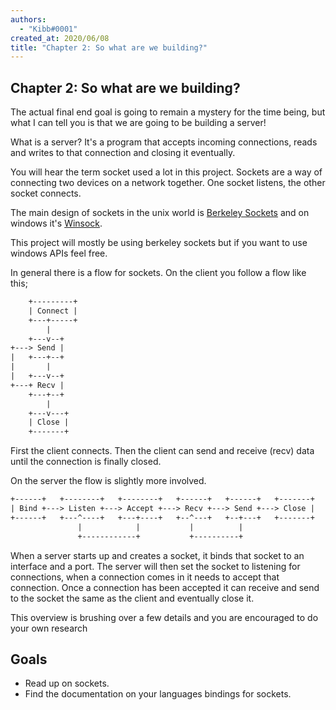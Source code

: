 ```yaml
---
authors:
  - "Kibb#0001"
created_at: 2020/06/08
title: "Chapter 2: So what are we building?"
---
```


## Chapter 2: So what are we building?

The actual final end goal is going to remain a mystery for the time being, but what I can tell you is that we are going
to be building a server!

What is a server? It's a program that accepts incoming connections, reads and writes to that connection and closing
it eventually.

You will hear the term socket used a lot in this project. Sockets are a way of connecting two devices on a network together.
One socket listens, the other socket connects.

The main design of sockets in the unix world is [Berkeley Sockets](https://en.wikipedia.org/wiki/Berkeley_sockets) and
on windows it's [Winsock](https://www.wikiwand.com/en/Winsock).

This project will mostly be using berkeley sockets but if you want to use windows APIs feel free.

In general there is a flow for sockets. On the client you follow a flow like this;

```txt
    +---------+
    | Connect |
    +---+-----+
        |
    +---v--+
+---> Send |
|   +---+--+
|       |
|   +---v--+
+---+ Recv |
    +---+--+
        |
    +---v---+
    | Close |
    +-------+
```

First the client connects. Then the client can send and receive (recv) data until the connection is finally closed.

On the server the flow is slightly more involved.

```txt
+------+   +--------+   +--------+   +------+   +------+   +-------+
| Bind +---> Listen +---> Accept +---> Recv +---> Send +---> Close |
+------+   +---^----+   +---+----+   +--^---+   +--+---+   +-------+
               |            |           |          |
               +------------+           +----------+
```

When a server starts up and creates a socket, it binds that socket to an interface and a port.
The server will then set the socket to listening for connections,
when a connection comes in it needs to accept that connection.
Once a connection has been accepted it can receive and send to the socket the same as the client and eventually close it.

This overview is brushing over a few details and you are encouraged to do your own research

## Goals

- Read up on sockets.
- Find the documentation on your languages bindings for sockets.
